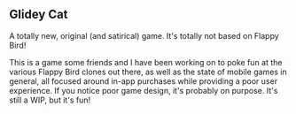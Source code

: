## Glidey Cat

A totally new, original (and satirical) game. It's totally not based on Flappy Bird!

This is a game some friends and I have been working on to poke fun at the various Flappy Bird clones out there, as well as the state of mobile games in general, all focused around in-app purchases while providing a poor user experience. If you notice poor game design, it's probably on purpose. It's still a WIP, but it's fun!
